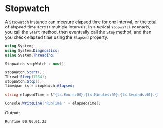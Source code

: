 # Stopwatch

A `Stopwatch` instance can measure elapsed time for one interval, or the total of elapsed time across multiple intervals. In a typical `Stopwatch` scenario, you call the `Start` method, then eventually call the `Stop` method, and then you check elapsed time using the `Elapsed` property.

```csharp
using System;
using System.Diagnostics;
using System.Threading;

Stopwatch stopWatch = new();

stopWatch.Start();
Thread.Sleep(1234);
stopWatch.Stop();
TimeSpan ts = stopWatch.Elapsed;

string elapsedTime = $"{ts.Hours:00}:{ts.Minutes:00}:{ts.Seconds:00}.{ts.Milliseconds / 10:00}";

Console.WriteLine("RunTime " + elapsedTime);
```

Output:

```terminal
RunTime 00:00:01.23
```
